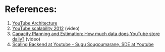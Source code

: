 
# References:

1. [YouTube Architecture](http://highscalability.com/youtube-architecture)
2. [YouTube scalability 2012](https://www.youtube.com/watch?v=w5WVu624fY8) (video)
3. [Capacity Planning and Estimation: How much data does YouTube store daily?](https://www.youtube.com/watch?v=0myM0k1mjZw&list=PLMCXHnjXnTnvo6alSjVkgxV-VH6EPyvoX&index=13) (video)
4. [Scaling Backend at Youtube - Sugu Sougoumarane, SDE at Youtube](https://www.youtube.com/watch?v=5yDO-tmIoXY&feature=youtu.be)